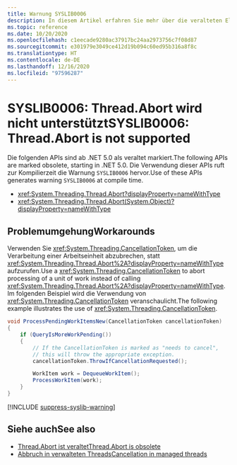 ```yaml
---
title: Warnung SYSLIB0006
description: In diesem Artikel erfahren Sie mehr über die veralteten Elemente, die zur Kompilierzeit die Warnung SYSLIB0006 generieren.
ms.topic: reference
ms.date: 10/20/2020
ms.openlocfilehash: c1eecade9280ac37917bc24aa2973756c7f08d87
ms.sourcegitcommit: e301979e3049ce412d19b094c60ed95b316a8f8c
ms.translationtype: HT
ms.contentlocale: de-DE
ms.lasthandoff: 12/16/2020
ms.locfileid: "97596287"
---
```

# <a name="syslib0006-threadabort-is-not-supported"></a><span data-ttu-id="1ad5e-103">SYSLIB0006: Thread.Abort wird nicht unterstützt</span><span class="sxs-lookup"><span data-stu-id="1ad5e-103">SYSLIB0006: Thread.Abort is not supported</span></span>

<span data-ttu-id="1ad5e-104">Die folgenden APIs sind ab .NET 5.0 als veraltet markiert.</span><span class="sxs-lookup"><span data-stu-id="1ad5e-104">The following APIs are marked obsolete, starting in .NET 5.0.</span></span> <span data-ttu-id="1ad5e-105">Die Verwendung dieser APIs ruft zur Kompilierzeit die Warnung `SYSLIB0006` hervor.</span><span class="sxs-lookup"><span data-stu-id="1ad5e-105">Use of these APIs generates warning `SYSLIB0006` at compile time.</span></span>

- <xref:System.Threading.Thread.Abort?displayProperty=nameWithType>
- <xref:System.Threading.Thread.Abort(System.Object)?displayProperty=nameWithType>

## <a name="workarounds"></a><span data-ttu-id="1ad5e-106">Problemumgehung</span><span class="sxs-lookup"><span data-stu-id="1ad5e-106">Workarounds</span></span>

<span data-ttu-id="1ad5e-107">Verwenden Sie <xref:System.Threading.CancellationToken>, um die Verarbeitung einer Arbeitseinheit abzubrechen, statt <xref:System.Threading.Thread.Abort%2A?displayProperty=nameWithType> aufzurufen.</span><span class="sxs-lookup"><span data-stu-id="1ad5e-107">Use a <xref:System.Threading.CancellationToken> to abort processing of a unit of work instead of calling <xref:System.Threading.Thread.Abort%2A?displayProperty=nameWithType>.</span></span> <span data-ttu-id="1ad5e-108">Im folgenden Beispiel wird die Verwendung von <xref:System.Threading.CancellationToken> veranschaulicht.</span><span class="sxs-lookup"><span data-stu-id="1ad5e-108">The following example illustrates the use of <xref:System.Threading.CancellationToken>.</span></span>

```csharp
void ProcessPendingWorkItemsNew(CancellationToken cancellationToken)
{
    if (QueryIsMoreWorkPending())
    {
        // If the CancellationToken is marked as "needs to cancel",
        // this will throw the appropriate exception.
        cancellationToken.ThrowIfCancellationRequested();

        WorkItem work = DequeueWorkItem();
        ProcessWorkItem(work);
    }
}
```

[!INCLUDE [suppress-syslib-warning](../../../../includes/suppress-syslib-warning.md)]

## <a name="see-also"></a><span data-ttu-id="1ad5e-109">Siehe auch</span><span class="sxs-lookup"><span data-stu-id="1ad5e-109">See also</span></span>

- [<span data-ttu-id="1ad5e-110">Thread.Abort ist veraltet</span><span class="sxs-lookup"><span data-stu-id="1ad5e-110">Thread.Abort is obsolete</span></span>](../core-libraries/5.0/thread-abort-obsolete.md)
- [<span data-ttu-id="1ad5e-111">Abbruch in verwalteten Threads</span><span class="sxs-lookup"><span data-stu-id="1ad5e-111">Cancellation in managed threads</span></span>](../../../standard/threading/cancellation-in-managed-threads.md)
